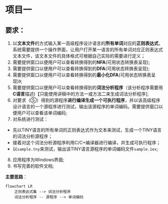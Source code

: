 # 项目一

## 要求：

1. 以**文本文件**的方式输入某一高级程序设计语言的**所有单词**对应的**正则表达式**，系统需要提供一个操作界面，让用户打开某一语言的所有单词对应正则表达式文本文件，该文本文件的具体格式可根据自己实际的需要进行定义；
2. 需要提供窗口以便用户可以查看转换得到的**NFA**(可用状态转换表呈现);
3. 需要提供窗口以便用户可以查看转换得到的**DFA**(可用状态转换表呈现);
4. 需要提供窗口以便用户可以查看转换得到的**最小化DFA**(可用状态转换表呈现)》;
5. 需要提供窗口以便用户可以查看转换得到的**词法分析程序**（该分析程序需要用**C语言**描述)【只能使用讲稿中的方法一或方法二来生成词法分析程序];
6. 对要求（⑤）得到的源程序**进行编译生成一个可执行程序**，并以该高级程序设计语言的一个源程序进行测试，输出该源程序的单词编码。需要提供窗口以便用户可以查看该单词编码;
7. 对系统进行测试： 
-   先以TINY语言的所有单词的正则表达式作为文本来测试，生成一个TINY语言的词法分析源程序；
-   接着对这个词法分析源程序利用C/C+编译器进行编译，并生成可执行程序；
-   以`sample.tny`来测试，输出该TINY语言源程序的单词编码文件`sample.1ex`;
8. 应用程序为Windows界面;
9. 书写完善的软件文档;

**主要思路**：

```mermaid
flowchart LR
    正则表达式集 --> 词法分析程序
    词法分析程序 -- 源程序 --> 单词编码
```



